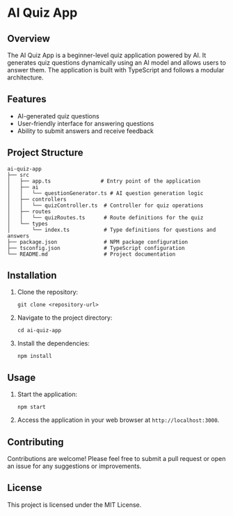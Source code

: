 # AI Quiz App

## Overview
The AI Quiz App is a beginner-level quiz application powered by AI. It generates quiz questions dynamically using an AI model and allows users to answer them. The application is built with TypeScript and follows a modular architecture.

## Features
- AI-generated quiz questions
- User-friendly interface for answering questions
- Ability to submit answers and receive feedback

## Project Structure
```
ai-quiz-app
├── src
│   ├── app.ts                # Entry point of the application
│   ├── ai
│   │   └── questionGenerator.ts # AI question generation logic
│   ├── controllers
│   │   └── quizController.ts  # Controller for quiz operations
│   ├── routes
│   │   └── quizRoutes.ts      # Route definitions for the quiz
│   └── types
│       └── index.ts           # Type definitions for questions and answers
├── package.json               # NPM package configuration
├── tsconfig.json              # TypeScript configuration
└── README.md                  # Project documentation
```

## Installation
1. Clone the repository:
   ```
   git clone <repository-url>
   ```
2. Navigate to the project directory:
   ```
   cd ai-quiz-app
   ```
3. Install the dependencies:
   ```
   npm install
   ```

## Usage
1. Start the application:
   ```
   npm start
   ```
2. Access the application in your web browser at `http://localhost:3000`.

## Contributing
Contributions are welcome! Please feel free to submit a pull request or open an issue for any suggestions or improvements.

## License
This project is licensed under the MIT License.